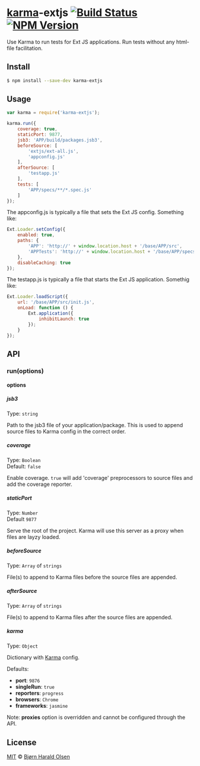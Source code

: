 # [karma](http://karma-runner.github.io/)-extjs [![Build Status](https://travis-ci.org/bjornhol/karma-extjs.svg?branch=master)](https://travis-ci.org/bjornhol/karma-extjs) [![NPM Version](http://img.shields.io/npm/v/karma-extjs.svg)](https://www.npmjs.org/package/karma-extjs)

Use Karma to run tests for Ext JS applications. Run tests without any html-file facilitation.

## Install

```bash
$ npm install --save-dev karma-extjs
```


## Usage

```js
var karma = require('karma-extjs');

karma.run({
    coverage: true,
    staticPort: 9877,
    jsb3: 'APP/build/packages.jsb3',
    beforeSource: [
        'extjs/ext-all.js',         
        'appconfig.js'
    ],
    afterSource: [
        'testapp.js'
    ],
    tests: [
        'APP/specs/**/*.spec.js'
    ]        
});
```

The appconfig.js is typically a file that sets the Ext JS config. Something like:

```js
Ext.Loader.setConfig({
    enabled: true,    
    paths: {
        'APP': 'http://' + window.location.host + '/base/APP/src',
        'APPTests': 'http://' + window.location.host + '/base/APP/specs'
    },
    disableCaching: true
});
```

The testapp.js is typically a file that starts the Ext JS application. Somethig like:

```js
Ext.Loader.loadScript({
    url: '/base/APP/src/init.js',
    onLoad: function () {
        Ext.application({
            inhibitLaunch: true
        });
    }
});
```

## API

### run(options)

#### options

##### jsb3

Type: `string`

Path to the jsb3 file of your application/package. This is used to append source files to Karma config
in the correct order.

##### coverage

Type: `Boolean`  
Default: `false`

Enable coverage. `true` will add 'coverage' preprocessors to source files and add the coverage reporter.

##### staticPort

Type: `Number`  
Default `9877`

Serve the root of the project. Karma will use this server as a proxy when files are layzy loaded.

##### beforeSource

Type: `Array` of `strings`

File(s) to append to Karma files before the source files are appended.

##### afterSource

Type: `Array` of `strings`

File(s) to append to Karma files after the source files are appended.

##### karma

Type: `Object`

Dictionary with [Karma](http://karma-runner.github.io/) config.

Defaults:
- **port**: `9876`
- **singleRun**: `true`
- **reporters**: `progress`
- **browsers**: `Chrome`
- **frameworks**: `jasmine`

Note: **proxies** option is overridden and cannot be configured through the API.

## License

[MIT](http://opensource.org/licenses/MIT) © [Bjørn Harald Olsen](https://github.com/bjornhol)
